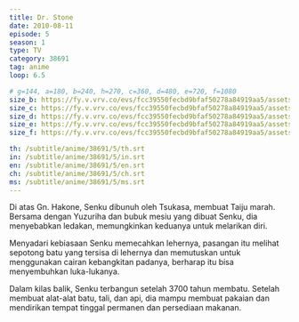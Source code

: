 ```yaml
---
title: Dr. Stone
date: 2010-08-11
episode: 5
season: 1
type: TV
category: 38691
tag: anime
loop: 6.5

# g=144, a=180, b=240, h=270, c=360, d=480, e=720, f=1080
size_b: https://fy.v.vrv.co/evs/fcc39550fecbd9bfaf50278a84919aa5/assets/78c3e5788ab85eec29267398915e910f_3700828.mp4
size_c: https://fy.v.vrv.co/evs/fcc39550fecbd9bfaf50278a84919aa5/assets/78c3e5788ab85eec29267398915e910f_3700827.mp4
size_d: https://fy.v.vrv.co/evs/fcc39550fecbd9bfaf50278a84919aa5/assets/78c3e5788ab85eec29267398915e910f_3700829.mp4
size_e: https://fy.v.vrv.co/evs/fcc39550fecbd9bfaf50278a84919aa5/assets/78c3e5788ab85eec29267398915e910f_3700830.mp4
size_f: https://fy.v.vrv.co/evs/fcc39550fecbd9bfaf50278a84919aa5/assets/78c3e5788ab85eec29267398915e910f_3700831.mp4

th: /subtitle/anime/38691/5/th.srt
in: /subtitle/anime/38691/5/in.srt
en: /subtitle/anime/38691/5/en.srt
ch: /subtitle/anime/38691/5/ch.srt
ms: /subtitle/anime/38691/5/ms.srt
---
```

Di atas Gn. Hakone, Senku dibunuh oleh Tsukasa, membuat Taiju marah. Bersama dengan Yuzuriha dan bubuk mesiu yang dibuat Senku, dia menyebabkan ledakan, memungkinkan keduanya untuk melarikan diri.

Menyadari kebiasaan Senku memecahkan lehernya, pasangan itu melihat sepotong batu yang tersisa di lehernya dan memutuskan untuk menggunakan cairan kebangkitan padanya, berharap itu bisa menyembuhkan luka-lukanya.

Dalam kilas balik, Senku terbangun setelah 3700 tahun membatu. Setelah membuat alat-alat batu, tali, dan api, dia mampu membuat pakaian dan mendirikan tempat tinggal permanen dan persediaan makanan.

